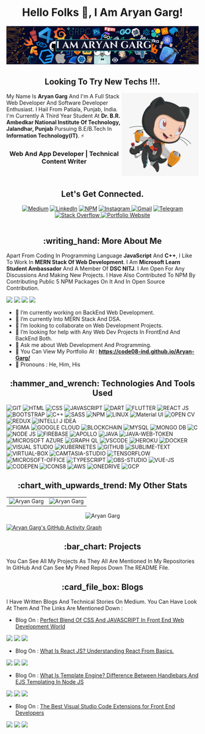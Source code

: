 <h1 align="center">Hello Folks 👋, I Am Aryan Garg! </h1>

[![Header](https://github.com/code08-ind/Header/blob/main/I%20AM%20ARYAN%20GARG.png "Aryan Garg")](https://code08-ind.github.io/Portfolio_08/)

<h2 align="center">Looking To Try New Techs !!!.</h2>

<img width="40%" align="right"  src="https://github.com/code08-ind/Octocat/blob/main/183-1838256_ionicabizau-img-to-svg-github-octocat.png" >

My Name Is **Aryan Garg** And I'm A Full Stack Web Developer And Software Developer Enthusiast. I Hail From Patiala, Punjab, India. I'm Currently A Third Year Student At **Dr. B.R. Ambedkar National Institute Of Technology, Jalandhar, Punjab** Pursuing B.E/B.Tech In **Information Technology(IT)**. ⚡

<h3 align="center"> Web And App Developer | Technical Content Writer </h3>

<br/>

<h2 align="center">Let's Get Connected.</h2>

<div align="center">
<a  href="https://gargaryan82000.medium.com/" target="_blank"><img alt="Medium" src="https://img.shields.io/badge/Medium-informational?style=for-the-badge&logo=medium&logoColor=white&color=success" /></a>
<a  href="https://www.linkedin.com/in/aryan-garg-661552198/" target="_blank"><img alt="LinkedIn" src="https://img.shields.io/badge/LinkedIn-informational?style=for-the-badge&logo=linkedin&logoColor=white&color=0077b5" /></a>
<a href="https://www.npmjs.com/~aryangarg" target="_blank"><img alt="NPM" src="https://img.shields.io/badge/npm-informational?style=for-the-badge&logo=npm&logoColor=white&color=CB3837" /></a>
<a href="https://www.instagram.com/aryan_garg_08/"><img alt="Instagram" src="https://img.shields.io/badge/Instagram-informational?style=for-the-badge&logo=instagram&logoColor=white&color=8a3ab9" />
<a  href="mailto:gargaryan82000@gmail.com"><img alt="Gmail" src="https://img.shields.io/badge/Gmail-informational?style=for-the-badge&logo=gmail&logoColor=white&color=D44638"></a>
<a  href="https://t.me/AryanGarg08"><img alt="Telegram" src="https://img.shields.io/badge/Telegram-informational?style=for-the-badge&logo=telegram&logoColor=white&color=0088CC">
<a  href="https://stackoverflow.com/users/14839431/aryan-garg?tab=profile"><img alt="Stack Overflow" src="https://img.shields.io/badge/StackOverflow-informational?style=for-the-badge&logo=stack-overflow&logoColor=white&color=f48024">
<a  href="https://code08-ind.github.io/Aryan-Garg/"><img alt="Portfolio Website" src="https://img.shields.io/badge/AryanGarg-informational?style=for-the-badge&logo=google-chrome&logoColor=white&color=4885ed">
</a>
</div>

<br/>
<h2 align="center">:writing_hand: More About Me</h2>


Apart From Coding In Programming Language **JavaScript** And **C++**, I Like To Work In **MERN Stack Of Web Development**. I Am **Microsoft Learn Student Ambassador** And A Member Of **DSC NITJ**. I Am Open For Any Discussions And Making New Projects. I Have Also Contributed To NPM By Contributing Public 5 NPM Packages On It And In Open Source Contribution.

![](https://img.shields.io/badge/Age-21_Years-informational?style=flat-square&logoColor=white&color=blueviolet)
![](https://img.shields.io/badge/Focus_On-Full_Stack_Web_Developemnt-informational?style=flat-square&logoColor=white&color=informational)
![](https://img.shields.io/badge/Hails_From-Patiala-informational?style=flat-square&logoColor=white&color=success)
![](https://komarev.com/ghpvc/?username=code08-ind&color=orange&style=flat-square)

- 🔭 I’m currently working on BackEnd Web Development.
- 🌱 I’m currently Into MERN Stack And DSA.
- 👯 I’m looking to collaborate on Web Development Projects.
- 🤔 I’m looking for help with Any Web Dev Projects In FrontEnd And BackEnd Both.
- 💬 Ask me about Web Development And Programming.
- :briefcase: You Can View My Portfolio At : **https://code08-ind.github.io/Aryan-Garg/**
- 🤔 Pronouns : He, Him, His


<h2 align="center">:hammer_and_wrench: Technologies And Tools Used</h2>

![GIT](https://img.icons8.com/color/48/000000/git.png "GIT") 
![HTML](https://img.icons8.com/color/48/000000/html-5.png "HTML") 
![CSS](https://img.icons8.com/color/48/000000/css3.png "CSS") 
![JAVASCRIPT](https://img.icons8.com/color/48/000000/javascript.png "JAVASCRIPT") 
![DART](https://img.icons8.com/color/48/000000/dart.png "DART") 
![FLUTTER](https://img.icons8.com/color/48/000000/flutter.png "FLUTTER") 
![REACT JS](https://img.icons8.com/color/48/000000/react-native.png "REACT JS") 
![BOOTSTRAP](https://img.icons8.com/color/48/000000/bootstrap.png "BOOTSTRAP") 
![C++](https://img.icons8.com/color/48/000000/c-plus-plus-logo.png "C++") 
![SASS](https://img.icons8.com/color/48/000000/sass.png "SASS") 
![NPM](https://img.icons8.com/color/48/000000/npm.png "NPM") 
![LINUX](https://img.icons8.com/color/48/000000/linux.png "LINUX") 
![Material UI](https://img.icons8.com/color/48/000000/material-ui.png "Material UI") 
![OPEN CV](https://img.icons8.com/color/48/000000/opencv.png "OPEN CV") 
![REDUX](https://img.icons8.com/color/48/000000/redux.png "REDUX") 
![INTELLI J IDEA](https://img.icons8.com/color/48/000000/intellij-idea.png "INTELLI J IDEA") 
<br>
![FIGMA](https://img.icons8.com/color/48/000000/figma.png "FIGMA") 
![GOOGLE CLOUD](https://img.icons8.com/color/48/000000/google-cloud.png "GOOGLE CLOUD") 
![BLOCKCHAIN](https://img.icons8.com/color/48/000000/blockchain-new-logo.png "BLOCKCHAIN")
![MYSQL](https://img.icons8.com/color/48/000000/mysql-logo.png "MYSQL") 
![MONGO DB](https://img.icons8.com/color/48/000000/mongodb.png "MONGO DB") 
![C](https://img.icons8.com/color/48/000000/c-programming.png "C") 
![NODE JS](https://img.icons8.com/color/48/000000/nodejs.png "NODE JS") 
![FIREBASE](https://img.icons8.com/color/48/000000/firebase.png "FIREBASE") 
![APOLLO](https://img.icons8.com/color/48/000000/apollo.png "APOLLO")
![JAVA](https://img.icons8.com/color/48/000000/java-coffee-cup-logo.png "JAVA") 
![JAVA-WEB-TOKEN](https://img.icons8.com/color/48/000000/java-web-token.png "JAVA-WEB-TOKEN")
![MICROSOFT AZURE](https://img.icons8.com/color/48/000000/azure-1.png "MICROSOFT AZURE") 
![GRAPH QL](https://img.icons8.com/color/48/000000/graphql.png "GRAPH QL") 
![VSCODE](https://img.icons8.com/color/48/000000/visual-studio-code-2019.png "VSCODE") 
![HEROKU](https://img.icons8.com/color/48/000000/heroku.png "HEROKU")
![DOCKER](https://img.icons8.com/color/48/000000/docker.png "DOCKER")
<br>
![VISUAL STUDIO](https://img.icons8.com/color/48/000000/visual-studio-2019.png "VISUAL STUDIO") 
![KUBERNETES](https://img.icons8.com/color/48/000000/kubernetes.png "KUBERNETES")
![GITHUB](https://img.icons8.com/color/48/000000/github--v1.png "GITHUB")
![SUBLIME-TEXT](https://img.icons8.com/color/48/000000/sublime-text.png "SUBLIME-TEXT")
![VIRTUAL-BOX](https://img.icons8.com/color/48/000000/virtualbox.png "VIRTUAL-BOX")
![CAMTASIA-STUDIO](https://img.icons8.com/color/48/000000/camtasia-studio.png "CAMTASIA-STUDIO")
![TENSORFLOW](https://img.icons8.com/color/48/000000/tensorflow.png "TENSORFLOW")
![MICROSOFT-OFFICE](https://img.icons8.com/color/48/000000/microsoft-office-2019.png "MICROSOFT-OFFICE")
![TYPESCRIPT](https://img.icons8.com/color/48/000000/typescript.png "TYPESCRIPT")
![OBS-STUDIO](https://img.icons8.com/color/48/000000/obs-studio.png "OBS-STUDIO")
![VUE-JS](https://img.icons8.com/color/48/000000/vue-js.png "VUE-JS")
![CODEPEN](https://img.icons8.com/color/48/000000/codepen.png "CODEPEN")
![ICONS8](https://img.icons8.com/color/48/000000/icons8-new-logo.png "ICONS8")
![AWS](https://img.icons8.com/color/48/000000/amazon-web-services.png "AWS")
![ONEDRIVE](https://img.icons8.com/color/48/000000/microsoft-onedrive-2019.png "ONEDRIVE")
![GCP](https://img.icons8.com/color/48/000000/google-cloud-platform.png "GCP")
 
<h2 align="center">:chart_with_upwards_trend: My Other Stats</h2>

<table>
 <tr>
<td><img src="https://github-readme-stats.vercel.app/api?username=code08-ind&include_all_commits=true&show_icons=true&theme=synthwave" alt="Aryan Garg" />
    <td><img src="https://github-readme-stats.vercel.app/api/top-langs/?username=code08-ind&langs_count=10&layout=compact&theme=radical&card_width=445" alt="Aryan Garg" /></td>
 </tr>
</table>

<div align="center">
<p><img align="center" src="https://github-readme-streak-stats.herokuapp.com/?user=code08-ind&theme=algolia" alt="Aryan Garg" /></p>
 </div>

 [![Aryan Garg's GitHub Activity Graph](https://activity-graph.herokuapp.com/graph?username=code08-ind&theme=xcode)](https://git.io/code08-ind)
   


<h2 align="center">:bar_chart: Projects</h2>


You Can See All My Projects As They All Are Mentioned In My Repositories In GitHub And Can See My Pined Repos Down The README File.


<h2 align="center">:card_file_box: Blogs</h2>


I Have Written Blogs And Technical Stories On Medium. You Can Have Look At Them And The Links Are Mentioned Down :


- Blog On : [Perfect Blend Of CSS And JAVASCRIPT In Front End Web Development World](https://gargaryan82000.medium.com/perfect-combination-of-css-and-javascript-in-front-end-web-development-aa5e33a4886c)

![](https://img.shields.io/badge/Visitors-190+-informational?style=flat&logo=&logoColor=white&color=informational)
![](https://img.shields.io/badge/Likes-150+-informational?style=flat&logo=&logoColor=white&color=brightgreen)
![](https://img.shields.io/badge/Followers-9-informational?style=flat&logo=&logoColor=white&color=important)


- Blog On : [What Is React JS? Understanding React From Basics.](https://gargaryan82000.medium.com/what-is-react-js-understanding-react-from-basics-940df800ff68)

![](https://img.shields.io/badge/Visitors-70+-informational?style=flat&logo=&logoColor=white&color=informational)
![](https://img.shields.io/badge/Likes-10+-informational?style=flat&logo=&logoColor=white&color=brightgreen)
![](https://img.shields.io/badge/Followers-9-informational?style=flat&logo=&logoColor=white&color=important)


- Blog On : [What Is Template Engine? Difference Between Handlebars And EJS Templating In Node JS](https://gargaryan82000.medium.com/what-is-template-engine-difference-between-handlebars-and-ejs-templating-in-node-js-cb9cdd7cacb7)

![](https://img.shields.io/badge/Visitors-40+-informational?style=flat&logo=&logoColor=white&color=informational)
![](https://img.shields.io/badge/Likes-10+-informational?style=flat&logo=&logoColor=white&color=brightgreen)
![](https://img.shields.io/badge/Followers-9-informational?style=flat&logo=&logoColor=white&color=important)

- Blog On : [The Best Visual Studio Code Extensions for Front End Developers](https://code08-ind.github.io/Blog_2/)

![](https://img.shields.io/badge/Visitors-40+-informational?style=flat&logo=&logoColor=white&color=informational)
![](https://img.shields.io/badge/Likes-10+-informational?style=flat&logo=&logoColor=white&color=brightgreen)
![](https://img.shields.io/badge/Followers-9-informational?style=flat&logo=&logoColor=white&color=important)
